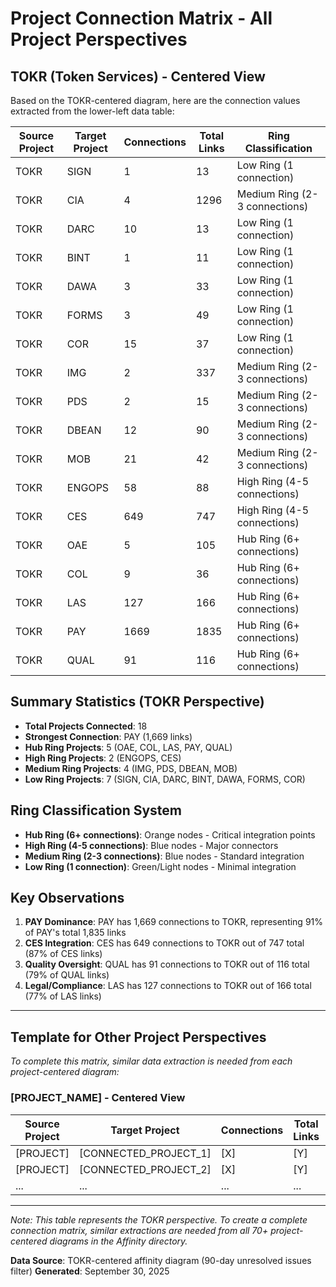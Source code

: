 # Project Connection Matrix - All Project Perspectives

## TOKR (Token Services) - Centered View

Based on the TOKR-centered diagram, here are the connection values extracted from the lower-left data table:

| Source Project | Target Project | Connections | Total Links | Ring Classification |
|---------------|----------------|-------------|-------------|-------------------|
| TOKR | SIGN | 1 | 13 | Low Ring (1 connection) |
| TOKR | CIA | 4 | 1296 | Medium Ring (2-3 connections) |
| TOKR | DARC | 10 | 13 | Low Ring (1 connection) |
| TOKR | BINT | 1 | 11 | Low Ring (1 connection) |
| TOKR | DAWA | 3 | 33 | Low Ring (1 connection) |
| TOKR | FORMS | 3 | 49 | Low Ring (1 connection) |
| TOKR | COR | 15 | 37 | Low Ring (1 connection) |
| TOKR | IMG | 2 | 337 | Medium Ring (2-3 connections) |
| TOKR | PDS | 2 | 15 | Medium Ring (2-3 connections) |
| TOKR | DBEAN | 12 | 90 | Medium Ring (2-3 connections) |
| TOKR | MOB | 21 | 42 | Medium Ring (2-3 connections) |
| TOKR | ENGOPS | 58 | 88 | High Ring (4-5 connections) |
| TOKR | CES | 649 | 747 | High Ring (4-5 connections) |
| TOKR | OAE | 5 | 105 | Hub Ring (6+ connections) |
| TOKR | COL | 9 | 36 | Hub Ring (6+ connections) |
| TOKR | LAS | 127 | 166 | Hub Ring (6+ connections) |
| TOKR | PAY | 1669 | 1835 | Hub Ring (6+ connections) |
| TOKR | QUAL | 91 | 116 | Hub Ring (6+ connections) |

## Summary Statistics (TOKR Perspective)

- **Total Projects Connected**: 18
- **Strongest Connection**: PAY (1,669 links)
- **Hub Ring Projects**: 5 (OAE, COL, LAS, PAY, QUAL)
- **High Ring Projects**: 2 (ENGOPS, CES)
- **Medium Ring Projects**: 4 (IMG, PDS, DBEAN, MOB)
- **Low Ring Projects**: 7 (SIGN, CIA, DARC, BINT, DAWA, FORMS, COR)

## Ring Classification System

- **Hub Ring (6+ connections)**: Orange nodes - Critical integration points
- **High Ring (4-5 connections)**: Blue nodes - Major connectors
- **Medium Ring (2-3 connections)**: Blue nodes - Standard integration
- **Low Ring (1 connection)**: Green/Light nodes - Minimal integration

## Key Observations

1. **PAY Dominance**: PAY has 1,669 connections to TOKR, representing 91% of PAY's total 1,835 links
2. **CES Integration**: CES has 649 connections to TOKR out of 747 total (87% of CES links)
3. **Quality Oversight**: QUAL has 91 connections to TOKR out of 116 total (79% of QUAL links)
4. **Legal/Compliance**: LAS has 127 connections to TOKR out of 166 total (77% of LAS links)

---

## Template for Other Project Perspectives

*To complete this matrix, similar data extraction is needed from each project-centered diagram:*

### [PROJECT_NAME] - Centered View

| Source Project | Target Project | Connections | Total Links | Ring Classification |
|---------------|----------------|-------------|-------------|-------------------|
| [PROJECT] | [CONNECTED_PROJECT_1] | [X] | [Y] | [Ring Type] |
| [PROJECT] | [CONNECTED_PROJECT_2] | [X] | [Y] | [Ring Type] |
| ... | ... | ... | ... | ... |

---

*Note: This table represents the TOKR perspective. To create a complete connection matrix, similar extractions are needed from all 70+ project-centered diagrams in the Affinity directory.*

**Data Source**: TOKR-centered affinity diagram (90-day unresolved issues filter)
**Generated**: September 30, 2025